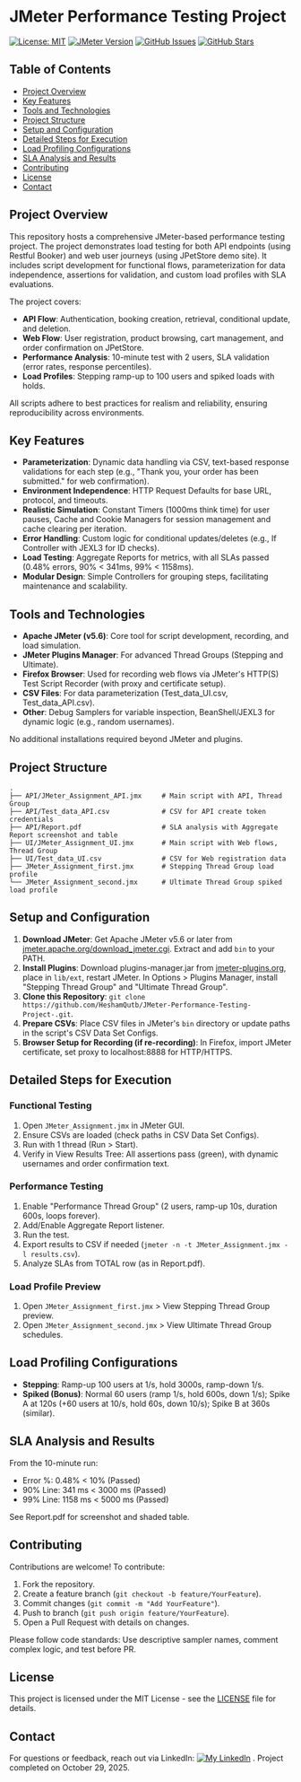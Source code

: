 # JMeter Performance Testing Project

[![License: MIT](https://img.shields.io/badge/License-MIT-yellow.svg)](https://opensource.org/licenses/MIT)
[![JMeter Version](https://img.shields.io/badge/JMeter-5.6-blue)](https://jmeter.apache.org/)
[![GitHub Issues](https://img.shields.io/github/issues/HeshamQutb/JMeter-Performance-Testing-Project-)](https://github.com/HeshamQutb/JMeter-Performance-Testing-Project-/issues)
[![GitHub Stars](https://img.shields.io/github/stars/HeshamQutb/JMeter-Performance-Testing-Project-?style=social)](https://github.com/HeshamQutb/JMeter-Performance-Testing-Project-)

## Table of Contents
- [Project Overview](#project-overview)
- [Key Features](#key-features)
- [Tools and Technologies](#tools-and-technologies)
- [Project Structure](#project-structure)
- [Setup and Configuration](#setup-and-configuration)
- [Detailed Steps for Execution](#detailed-steps-for-execution)
- [Load Profiling Configurations](#load-profiling-configurations)
- [SLA Analysis and Results](#sla-analysis-and-results)
- [Contributing](#contributing)
- [License](#license)
- [Contact](#contact)

## Project Overview
This repository hosts a comprehensive JMeter-based performance testing project. The project demonstrates load testing for both API endpoints (using Restful Booker) and web user journeys (using JPetStore demo site). It includes script development for functional flows, parameterization for data independence, assertions for validation, and custom load profiles with SLA evaluations.

The project covers:
- **API Flow**: Authentication, booking creation, retrieval, conditional update, and deletion.
- **Web Flow**: User registration, product browsing, cart management, and order confirmation on JPetStore.
- **Performance Analysis**: 10-minute test with 2 users, SLA validation (error rates, response percentiles).
- **Load Profiles**: Stepping ramp-up to 100 users and spiked loads with holds.

All scripts adhere to best practices for realism and reliability, ensuring reproducibility across environments.

## Key Features
- **Parameterization**: Dynamic data handling via CSV, text-based response validations for each step (e.g., "Thank you, your order has been submitted." for web confirmation).
- **Environment Independence**: HTTP Request Defaults for base URL, protocol, and timeouts.
- **Realistic Simulation**: Constant Timers (1000ms think time) for user pauses, Cache and Cookie Managers for session management and cache clearing per iteration.
- **Error Handling**: Custom logic for conditional updates/deletes (e.g., If Controller with JEXL3 for ID checks).
- **Load Testing**: Aggregate Reports for metrics, with all SLAs passed (0.48% errors, 90% < 341ms, 99% < 1158ms).
- **Modular Design**: Simple Controllers for grouping steps, facilitating maintenance and scalability.

## Tools and Technologies
- **Apache JMeter (v5.6)**: Core tool for script development, recording, and load simulation.
- **JMeter Plugins Manager**: For advanced Thread Groups (Stepping and Ultimate).
- **Firefox Browser**: Used for recording web flows via JMeter's HTTP(S) Test Script Recorder (with proxy and certificate setup).
- **CSV Files**: For data parameterization (Test_data_UI.csv, Test_data_API.csv).
- **Other**: Debug Samplers for variable inspection, BeanShell/JEXL3 for dynamic logic (e.g., random usernames).

No additional installations required beyond JMeter and plugins.

## Project Structure
    .
    ├── API/JMeter_Assignment_API.jmx     # Main script with API, Thread Group
    ├── API/Test_data_API.csv             # CSV for API create token credentials
    ├── API/Report.pdf                    # SLA analysis with Aggregate Report screenshot and table
    ├── UI/JMeter_Assignment_UI.jmx       # Main script with Web flows, Thread Group
    ├── UI/Test_data_UI.csv               # CSV for Web registration data
    ├── JMeter_Assignment_first.jmx       # Stepping Thread Group load profile
    └── JMeter_Assignment_second.jmx      # Ultimate Thread Group spiked load profile


## Setup and Configuration
1. **Download JMeter**: Get Apache JMeter v5.6 or later from [jmeter.apache.org/download_jmeter.cgi](https://jmeter.apache.org/download_jmeter.cgi). Extract and add `bin` to your PATH.
2. **Install Plugins**: Download plugins-manager.jar from [jmeter-plugins.org](https://jmeter-plugins.org/get/), place in `lib/ext`, restart JMeter. In Options > Plugins Manager, install "Stepping Thread Group" and "Ultimate Thread Group".
3. **Clone this Repository**: `git clone https://github.com/HeshamQutb/JMeter-Performance-Testing-Project-.git`.
4. **Prepare CSVs**: Place CSV files in JMeter's `bin` directory or update paths in the script's CSV Data Set Configs.
5. **Browser Setup for Recording (if re-recording)**: In Firefox, import JMeter certificate, set proxy to localhost:8888 for HTTP/HTTPS.

## Detailed Steps for Execution
### Functional Testing
1. Open `JMeter_Assignment.jmx` in JMeter GUI.
2. Ensure CSVs are loaded (check paths in CSV Data Set Configs).
3. Run with 1 thread (Run > Start).
4. Verify in View Results Tree: All assertions pass (green), with dynamic usernames and order confirmation text.

### Performance Testing
1. Enable "Performance Thread Group" (2 users, ramp-up 10s, duration 600s, loops forever).
2. Add/Enable Aggregate Report listener.
3. Run the test.
4. Export results to CSV if needed (`jmeter -n -t JMeter_Assignment.jmx -l results.csv`).
5. Analyze SLAs from TOTAL row (as in Report.pdf).

### Load Profile Preview
1. Open `JMeter_Assignment_first.jmx` > View Stepping Thread Group preview.
2. Open `JMeter_Assignment_second.jmx` > View Ultimate Thread Group schedules.

## Load Profiling Configurations
- **Stepping**: Ramp-up 100 users at 1/s, hold 3000s, ramp-down 1/s.
- **Spiked (Bonus)**: Normal 60 users (ramp 1/s, hold 600s, down 1/s); Spike A at 120s (+60 users at 10/s, hold 60s, down 10/s); Spike B at 360s (similar).

## SLA Analysis and Results
From the 10-minute run:
- Error %: 0.48% < 10% (Passed)
- 90% Line: 341 ms < 3000 ms (Passed)
- 99% Line: 1158 ms < 5000 ms (Passed)

See Report.pdf for screenshot and shaded table.

## Contributing
Contributions are welcome! To contribute:
1. Fork the repository.
2. Create a feature branch (`git checkout -b feature/YourFeature`).
3. Commit changes (`git commit -m "Add YourFeature"`).
4. Push to branch (`git push origin feature/YourFeature`).
5. Open a Pull Request with details on changes.

Please follow code standards: Use descriptive sampler names, comment complex logic, and test before PR.

## License
This project is licensed under the MIT License - see the [LICENSE](LICENSE) file for details.

## Contact
For questions or feedback, reach out via LinkedIn: [![My LinkedIn](https://img.shields.io/badge/-LinkedIn-blue)](https://www.linkedin.com/in/hesham-qutb/) .
Project completed on October 29, 2025.
